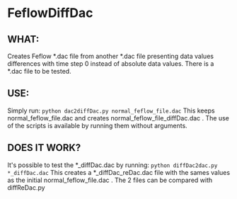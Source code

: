 # FeflowDiffDac

## WHAT:
Creates Feflow *.dac file from another *.dac file presenting data values differences with time step 0 instead of absolute data values.
There is a *.dac file to be tested.

## USE:
Simply run:
`python dac2diffDac.py normal_feflow_file.dac`
This keeps normal_feflow_file.dac and creates normal_feflow_file_diffDac.dac .
The use of the scripts is available by running them without arguments.

## DOES IT WORK?
It's possible to test the *_diffDac.dac by running:
`python diffDac2dac.py *_diffDac.dac`
This creates a *_diffDac_reDac.dac file with the sames values as the initial normal_feflow_file.dac .
The 2 files can be compared with diffReDac.py
